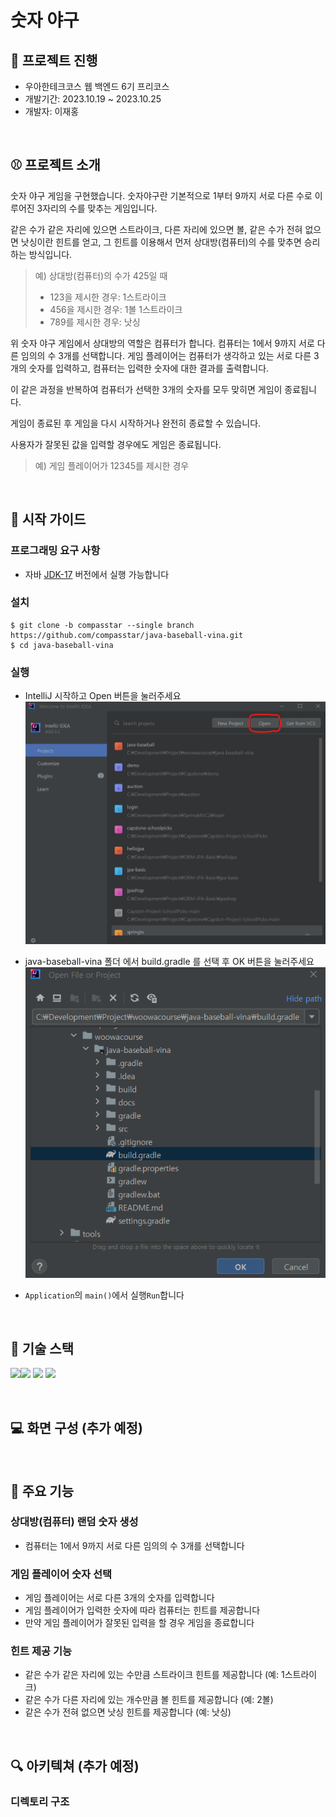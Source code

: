# 숫자 야구



## :book: 프로젝트 진행
- 우아한테크코스 웹 백엔드 6기 프리코스<br>
- 개발기간: 2023.10.19 ~ 2023.10.25<br>
- 개발자: 이재홍

<br>

## :baseball: 프로젝트 소개
숫자 야구 게임을 구현했습니다. 
숫자야구란 기본적으로 1부터 9까지 서로 다른 수로 이루어진 3자리의 수를 맞추는 게임입니다.

같은 수가 같은 자리에 있으면 스트라이크, 다른 자리에 있으면 볼, 같은 수가 전혀 없으면 낫싱이란 힌트를 얻고, 그 힌트를 이용해서 먼저 상대방(컴퓨터)의 수를 맞추면 승리하는 방식입니다.<br>
>예) 상대방(컴퓨터)의 수가 425일 때
>- 123을 제시한 경우: 1스트라이크
>- 456을 제시한 경우: 1볼 1스트라이크
>- 789를 제시한 경우: 낫싱

위 숫자 야구 게임에서 상대방의 역할은 컴퓨터가 합니다. 컴퓨터는 1에서 9까지 서로 다른 임의의 수 3개를 선택합니다.
게임 플레이어는 컴퓨터가 생각하고 있는 서로 다른 3개의 숫자를 입력하고, 컴퓨터는 입력한 숫자에 대한 결과를 출력합니다.

이 같은 과정을 반복하여 컴퓨터가 선택한 3개의 숫자를 모두 맞히면 게임이 종료됩니다.

게임이 종료된 후 게임을 다시 시작하거나 완전히 종료할 수 있습니다.

사용자가 잘못된 값을 입력할 경우에도 게임은 종료됩니다.<br>
>예) 게임 플레이어가 12345를 제시한 경우

<br>

## :rocket: 시작 가이드
### 프로그래밍 요구 사항
- 자바 [JDK-17](https://www.oracle.com/java/technologies/downloads/#java17) 버전에서 실행 가능합니다 

### 설치
```
$ git clone -b compasstar --single branch https://github.com/compasstar/java-baseball-vina.git
$ cd java-baseball-vina
```

### 실행
- IntelliJ 시작하고 Open 버튼을 눌러주세요<br>
![run1](./img/run1.png)

- java-baseball-vina 폴더 에서 build.gradle 를 선택 후 OK 버튼을 눌러주세요<br>
![run2](./img/run2.png)

- `Application`의 `main()`에서 실행`Run`합니다
<br>



## :school: 기술 스택
<img src="https://img.shields.io/badge/IntelliJ-000000?style=for-the-badge&logo=intellij-idea&logoColor=white"><img src="https://img.shields.io/badge/git-F05032?style=for-the-badge&logo=git&logoColor=white">
<img src="https://img.shields.io/badge/github-181717?style=for-the-badge&logo=github&logoColor=white">
<img src="https://img.shields.io/badge/java-007396?style=for-the-badge&logo=java&logoColor=white"> 

<br>

## :computer: 화면 구성 (추가 예정)

<br>

## :dart: 주요 기능

### 상대방(컴퓨터) 랜덤 숫자 생성
- 컴퓨터는 1에서 9까지 서로 다른 임의의 수 3개를 선택합니다

### 게임 플레이어 숫자 선택
- 게임 플레이어는 서로 다른 3개의 숫자를 입력합니다
- 게임 플레이어가 입력한 숫자에 따라 컴퓨터는 힌트를 제공합니다
- 만약 게임 플레이어가 잘못된 입력을 할 경우 게임을 종료합니다

### 힌트 제공 기능
- 같은 수가 같은 자리에 있는 수만큼 스트라이크 힌트를 제공합니다 (예: 1스트라이크)
- 같은 수가 다른 자리에 있는 개수만큼 볼 힌트를 제공합니다 (예: 2볼)
- 같은 수가 전혀 없으면 낫싱 힌트를 제공합니다 (예: 낫싱)

<br>

## :mag: 아키텍쳐 (추가 예정)
### 디렉토리 구조
